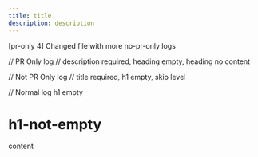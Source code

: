 ```yaml
---
title: title
description: description
---
```

[pr-only 4] Changed file with more no-pr-only logs

// PR Only log
// description required, heading empty, heading no content

// Not PR Only log
// title required, h1 empty, skip level

// Normal log h1 empty
# h1-not-empty

content
